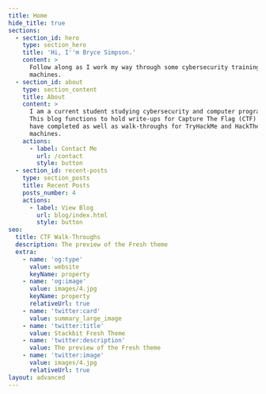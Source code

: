```yaml
---
title: Home
hide_title: true
sections:
  - section_id: hero
    type: section_hero
    title: 'Hi, I''m Bryce Simpson.'
    content: >
      Follow along as I work my way through some cybersecurity training
      machines.
  - section_id: about
    type: section_content
    title: About
    content: >
      I am a current student studying cybersecurity and computer programming.
      This blog functions to hold write-ups for Capture The Flag (CTF) events I
      have completed as well as walk-throughs for TryHackMe and HackTheBox
      machines.
    actions:
      - label: Contact Me
        url: /contact
        style: button
  - section_id: recent-posts
    type: section_posts
    title: Recent Posts
    posts_number: 4
    actions:
      - label: View Blog
        url: blog/index.html
        style: button
seo:
  title: CTF Walk-Throughs
  description: The preview of the Fresh theme
  extra:
    - name: 'og:type'
      value: website
      keyName: property
    - name: 'og:image'
      value: images/4.jpg
      keyName: property
      relativeUrl: true
    - name: 'twitter:card'
      value: summary_large_image
    - name: 'twitter:title'
      value: Stackbit Fresh Theme
    - name: 'twitter:description'
      value: The preview of the Fresh theme
    - name: 'twitter:image'
      value: images/4.jpg
      relativeUrl: true
layout: advanced
---
```

